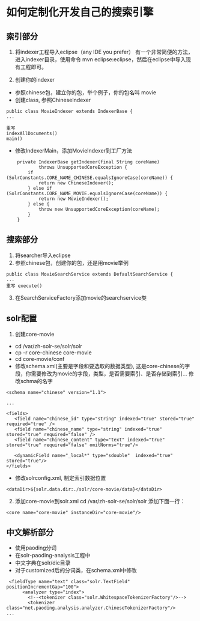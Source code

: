 # 如何定制化开发自己的搜索引擎 #

## 索引部分 ##
1. 将indexer工程导入eclipse（any IDE you prefer）
有一个非常简便的方法，进入indexer目录，使用命令 mvn eclipse:eclipse，然后在eclipse中导入现有工程即可。

2. 创建你的indexer
  * 参照chinese包，建立你的包，举个例子，你的包名叫 movie
  * 创建class, 参照ChineseIndexer
```
public class MovieIndexer extends IndexerBase {
...

重写
indexAllDocuments()
main()

```

  * 修改IndexerMain，添加MovieIndexer到工厂方法
```
	private IndexerBase getIndexer(final String coreName)
			throws UnsupportedCoreException {
		if (SolrConstants.CORE_NAME_CHINESE.equalsIgnoreCase(coreName)) {
			return new ChineseIndexer();
		} else if (SolrConstants.CORE_NAME_MOVIE.equalsIgnoreCase(coreName)) {
			return new MovieIndexer();
		} else {
			throw new UnsupportedCoreException(coreName);
		}
	}
```

## 搜索部分 ##
1. 将searcher导入eclipse
2. 参照chinese包，创建你的包，还是用movie举例
```
public class MovieSearchService extends DefaultSearchService {
...
重写 execute()
```

3. 在SearchServiceFactory添加movie的searchservice类


## solr配置 ##
1. 创建core-movie
  * cd /var/zh-solr-se/solr/solr
  * cp -r core-chinese core-movie
  * cd core-movie/conf
  * 修改schema.xml(主要是字段和要选取的数据类型), 这是core-chinese的字段，你需要修改为movie的字段，类型，是否需要索引、是否存储到索引... 修改schma的名字
```
<schema name="chinese" version="1.1">

...

<fields>
   <field name="chinese_id" type="string" indexed="true" stored="true" required="true" />
   <field name="chinese_name" type="string" indexed="true" stored="true" required="false" />
   <field name="chinese_content" type="text" indexed="true" stored="true" required="false" omitNorms="true"/>

   <dynamicField name="_local*" type="sdouble"  indexed="true" stored="true"/>
</fields>
```
  * 修改solrconfig.xml, 制定索引数据位置
```
<dataDir>${solr.data.dir:./solr/core-movie/data}</dataDir>
```

2. 添加core-movie到solr.xml
cd /var/zh-solr-se/solr/solr
添加下面一行：
```
<core name="core-movie" instanceDir="core-movie"/>
```

## 中文解析部分 ##
  * 使用paoding分词
  * 在solr-paoding-analysis工程中
  * 中文字典在solr/dic目录
  * 对于customized后的分词类，在schema.xml中修改
```
 <fieldType name="text" class="solr.TextField" positionIncrementGap="100">
      <analyzer type="index">
        <!--<tokenizer class="solr.WhitespaceTokenizerFactory"/>-->
        <tokenizer class="net.paoding.analysis.analyzer.ChineseTokenizerFactory"/>
...
```